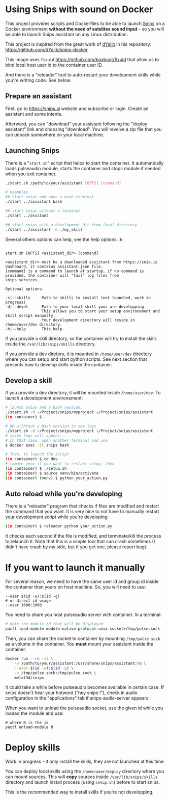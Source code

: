 # Using Snips with sound on Docker

This project provides scripts and Dockerfiles to be able to launch [Snips](https://snips.ai/) on a Docker environment **without the need of satelites sound input** - so you will be able to launch Snips assistant on any Linux distribution.

This project is inspired from the great work of [dYalib](https://github.com/dYalib) in his repository: https://github.com/dYalib/snips-docker

This image uses `fixuid` https://github.com/boxboat/fixuid that allow us to bind local host user id to the container user ID.

And there is a "reloader" tool to auto-restart your development skills while you're writing code. See below.

## Prepare an assistant

First, go to https://snips.ai website and subscribe or login. Create an assistant and some intents.

Afterward, you can "download" your assistant following the "deploy assistant" link and choosing "download". You will reveive a zip file that you can unpack somewhere on your local machine.

## Launching Snips

There is a "`start.sh`" script that helps to start the container. It automatically loads pulseaudio module, starts the container and stops module if needed when you exit container.

```bash
./start.sh /path/to/your/assistant [OPTS] [command]

# examples
## start snips and open a bash terminal
./start ../assistant bash

## start snips without a terminal
./start ../assitant

## start snips with a development dir from local directory
./start ../assistant -d ./my_skill
```

Several others options can help, see the help options `-h`:

```

start.sh [OPTS] <assistant_dir> [command]

<assistant_dir> must be a downloaded assistant from https://snip.ia dashboard, it contains assistant.json file.
[command] is a command to launch at startup, if no command is provided, the container will "tail" log files from
snips services.

Optional options:

-s|--skills     Path to skills to install (not launched, work in progress)
-d|--devel      Path to your local skill your are developping
                This allows you to start your setup environement and skill script manually.
                Your development directory will reside in /home/user/dev directory.
-h|--help       This help.

```

If you provide a skill directory, so the container will try to install the skills inside the `/var/lib/snips/skills` directory.

If you provide a dev diretory, it is mounted in `/home/user/dev` directory where you can setup and start python scripts. See next section that presents how to develop skills inside the container.

## Develop a skill

If you provide a dev directory, it will be mounted inside `/home/user/dev`.
To launch a development environement:

```bash
# launch snips and a bash session:
./start.sh -d ~/Project/snips/myproject ~/Project/snips/assistant
(in container) $

# OR withtout a bash session to see logs
./start.sh -d ~/Project/snips/myproject ~/Project/snips/assistant
# snips logs will appear...
# In that case, open another terminal and use
$ docker exec -it snips bash

# Then, to launch the script
(in container) $ cd dev
# remove venv if you want to restart setup, then
(in container) $ ./setup.sh
(in container) $ source venv/bin/activate
(in container) (venv) $ python your_action.py
```

## Auto reload while you're developing

There is a "reloader" program that checks if files are modified and restart the command that you want. It is very nice to not have to manually restart your development script while you're developing:

```bash
(in container) $ reloader python your_action.py
```

It checks each second if the file is modified, and terminate/kill the process to relaunch it. Note that this is a simple tool that can crash sometimes (I didn't have crash by my side, but if you get one, please report bug).



# If you want to launch it manually

For several reason, we need to have the same user id and group id inside the container than yours on host machine. So, you will need to use:

```
--user $(id -u):$(id -g)
# or direct id usage
--user 1000:1000
```


You need to share you host pulseaudio server with container. In a terminal:

```bash
# note the module id that will be displayed
pactl load-module module-native-protocol-unix socket=/tmp/pulse.sock
```

Then, you can share the socket to container by mounting `/tmp/pulse.sock` as a volume in the container.
You **must** mount your assistant inside the container.

```bash
docker run --rm -it \
    -v /path/to/your/assistant:/usr/share/snips/assistant:ro \
    --user $(id -u):$(id -g) \
    -v /tmp/pulse.sock:/tmp/pulse.sock \
    metal3d/snips
```

It could take a while before pulseaudio becomes available in certain case. If snips doesn't hear your hotword ("hey snips !"), check in audio configuration in the "applications" tab if snips-audio-server appears.

When you want to unload the pulseaudio socket, use the given id while you loaded the module and use:
```
# where N is the id
pactl unload-module N
```

# Deploy skills

Work in progress - it only install the skills, they are not launched at this time.

You can deploy local skills using the `/home/user/deploy` directory where you can mount sources. This will **copy** sources inside `/var/lib/snips/skills` directory and launch install process (using `setup.sh`) before to start snips.

This is the recommended way to install skills if you're not developping.



